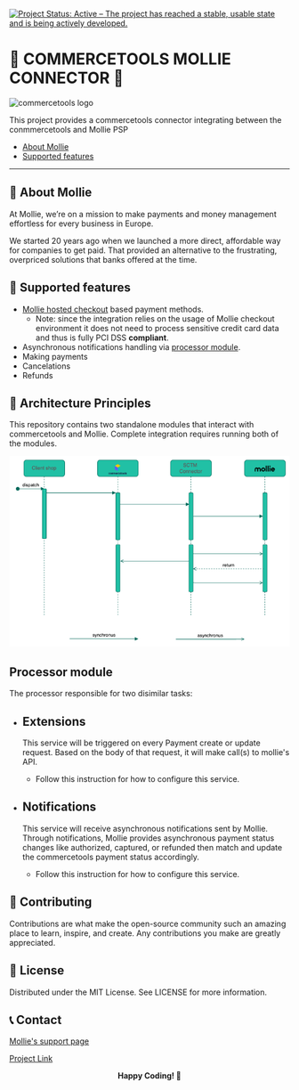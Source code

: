 [![Project Status: Active – The project has reached a stable, usable state and is being actively developed.](https://www.repostatus.org/badges/latest/active.svg)](https://www.repostatus.org/#active)

# 🚀 COMMERCETOOLS MOLLIE CONNECTOR 🚀

![commercetools logo](https://unpkg.com/@commercetools-frontend/assets/logos/commercetools_primary-logo_horizontal_RGB.png)

This project provides a commercetools connector integrating between the conmmercetools and Mollie PSP

- [About Mollie](#about)
- [Supported features](#supported-features)

---

## 🌟 About Mollie

At Mollie, we’re on a mission to make payments and money management effortless for every business in Europe.

We started 20 years ago when we launched a more direct, affordable way for companies to get paid. That provided an alternative to the frustrating, overpriced solutions that banks offered at the time.

## 📔 Supported features

- [Mollie hosted checkout](https://docs.mollie.com/payments/hosted-checkout) based payment methods.
  - Note: since the integration relies on the usage of Mollie checkout environment it does not need to process sensitive credit card data and thus is fully PCI DSS **compliant**.
- Asynchronous notifications handling via [processor module](#processor-module).
- Making payments
- Cancelations
- Refunds

## 📐 Architecture Principles

This repository contains two standalone modules that interact with commercetools and Mollie.
Complete integration requires running both of the modules.

![Payment flow](./docs/img/mollie-ct-flow.diagram.png "Payment flow")

## Processor module

The processor responsible for two disimilar tasks:

- ## Extensions

  This service will be triggered on every Payment create or update request.
  Based on the body of that request, it will make call(s) to mollie's API.

  - Follow this instruction for how to configure this service.

- ## Notifications

  This service will receive asynchronous notifications sent by Mollie.
  Through notifications, Mollie provides asynchronous payment status changes like authorized, captured, or refunded then match and update the commercetools payment status accordingly.

  - Follow this instruction for how to configure this service.

## 🤝 Contributing

Contributions are what make the open-source community such an amazing place to learn, inspire, and create. Any contributions you make are greatly appreciated.

## 📝 License

Distributed under the MIT License. See LICENSE for more information.

## 📞 Contact

[Mollie's support page](https://help.mollie.com/hc/en-us)

[Project Link](https://github.com/mollie/commercetools)

<div align="center"> <b>Happy Coding! 🚀</b> </div>
